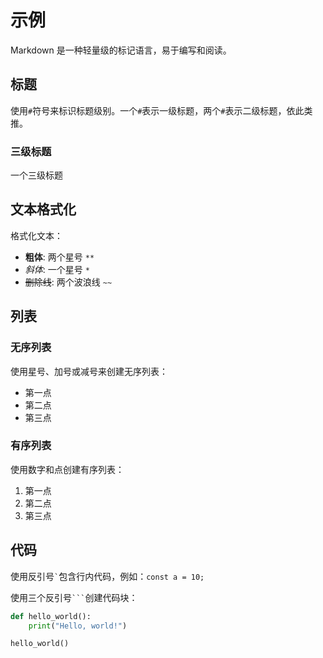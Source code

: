 # 示例

Markdown 是一种轻量级的标记语言，易于编写和阅读。

## 标题
使用`#`符号来标识标题级别。一个`#`表示一级标题，两个`#`表示二级标题，依此类推。

### 三级标题
一个三级标题

## 文本格式化
格式化文本：

- **粗体**: 两个星号 `**`
- *斜体*: 一个星号 `*` 
- ~~删除线~~: 两个波浪线 `~~` 

## 列表

### 无序列表
使用星号、加号或减号来创建无序列表：
- 第一点
- 第二点
- 第三点

### 有序列表
使用数字和点创建有序列表：
1. 第一点
2. 第二点
3. 第三点

## 代码

使用反引号``` ` ```包含行内代码，例如：`const a = 10;`

使用三个反引号```` ``` ````创建代码块：

```python
def hello_world():
    print("Hello, world!")

hello_world()
